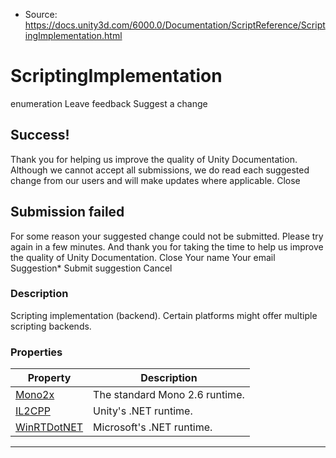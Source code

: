 * Source: https://docs.unity3d.com/6000.0/Documentation/ScriptReference/ScriptingImplementation.html

# ScriptingImplementation
enumeration
Leave feedback
Suggest a change
## Success!
Thank you for helping us improve the quality of Unity Documentation. Although we cannot accept all submissions, we do read each suggested change from our users and will make updates where applicable.
Close
## Submission failed
For some reason your suggested change could not be submitted. Please <a>try again</a> in a few minutes. And thank you for taking the time to help us improve the quality of Unity Documentation.
Close
Your name Your email Suggestion* Submit suggestion
Cancel
### Description
Scripting implementation (backend).
Certain platforms might offer multiple scripting backends.
### Properties
Property | Description  
---|---  
[Mono2x](https://docs.unity3d.com/6000.0/Documentation/ScriptReference/ScriptingImplementation.Mono2x.html) | The standard Mono 2.6 runtime.  
[IL2CPP](https://docs.unity3d.com/6000.0/Documentation/ScriptReference/ScriptingImplementation.IL2CPP.html) | Unity's .NET runtime.  
[WinRTDotNET](https://docs.unity3d.com/6000.0/Documentation/ScriptReference/ScriptingImplementation.WinRTDotNET.html) | Microsoft's .NET runtime.  
* * *
